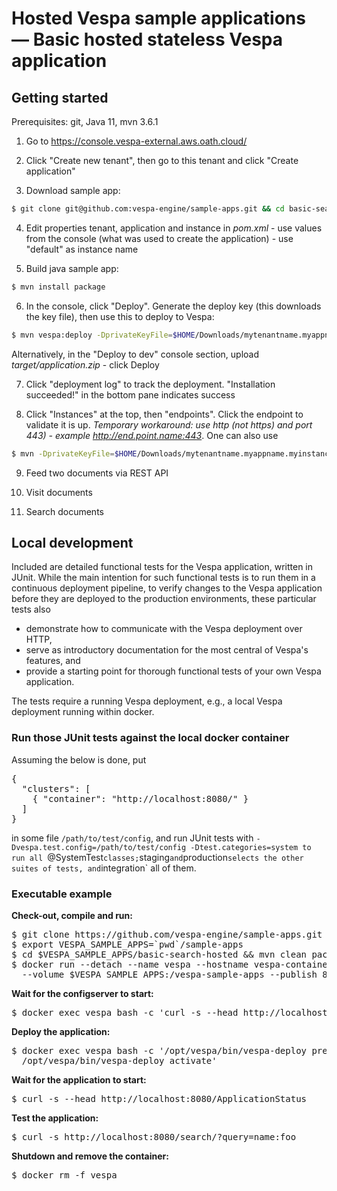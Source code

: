 <!-- Copyright 2019 Oath Inc. Licensed under the terms of the Apache 2.0 license. See LICENSE in the project root. -->
# Hosted Vespa sample applications — Basic hosted stateless Vespa application

## Getting started
Prerequisites: git, Java 11, mvn 3.6.1

1. Go to https://console.vespa-external.aws.oath.cloud/

2. Click "Create new tenant", then go to this tenant and click "Create application"

3. Download sample app:
 ```sh
 $ git clone git@github.com:vespa-engine/sample-apps.git && cd basic-search-hosted
 ```
 
4. Edit properties tenant, application and instance in _pom.xml_ -
use values from the console (what was used to create the application) - use "default" as instance name

5. Build java sample app:
 ```sh
 $ mvn install package
 ```
 
6. In the console, click "Deploy". Generate the deploy key (this downloads the key file),
then use this to deploy to Vespa:
```sh
$ mvn vespa:deploy -DprivateKeyFile=$HOME/Downloads/mytenantname.myappname.myinstancename.pem
```
Alternatively, in the "Deploy to dev" console section, upload _target/application.zip_ - click Deploy

7. Click "deployment log" to track the deployment. "Installation succeeded!" in the bottom pane indicates success 

8. Click "Instances" at the top, then "endpoints". Click the endpoint to validate it is up. _Temporary workaround: use http (not https) and port 443) - example http://end.point.name:443_.
One can also use 
```sh
$ mvn -DprivateKeyFile=$HOME/Downloads/mytenantname.myappname.myinstancename.pem vespa:endpoints # test this!
```
9. Feed two documents via REST API

10. Visit documents

11. Search documents


## Local development

Included are detailed functional tests for the Vespa application, written in JUnit. While the
main intention for such functional tests is to run them in a continuous
deployment pipeline, <!-- TODO LINK --> to verify changes to the Vespa application before
they are deployed to the production environments, these particular tests also

* demonstrate how to communicate with the Vespa deployment over HTTP,
* serve as introductory documentation for the most central of Vespa's features, and
* provide a starting point for thorough functional tests of your own Vespa application.

The tests require a running Vespa deployment, e.g., a local
Vespa deployment running within docker.

<!-- TODO: Un-comment the below warning -->
<!-- em>This only works with self-hosted `services.xml` and `hosts.xml`, which can be found in any of the other sample apps.</em -->

### Run those JUnit tests against the local docker container
Assuming the below is done, put
<pre>
{
  "clusters": [
    { "container": "http://localhost:8080/" }
  ]
}
</pre>
in some file `/path/to/test/config`, and run JUnit tests with `-Dvespa.test.config=/path/to/test/config -Dtest.categories=system
to run all `@SystemTest` classes; `staging` and `production` selects the other suites of tests, and `integration` all of them.

### Executable example
**Check-out, compile and run:**
<pre data-test="exec">
$ git clone https://github.com/vespa-engine/sample-apps.git
$ export VESPA_SAMPLE_APPS=`pwd`/sample-apps
$ cd $VESPA_SAMPLE_APPS/basic-search-hosted &amp;&amp; mvn clean package
$ docker run --detach --name vespa --hostname vespa-container --privileged \
  --volume $VESPA_SAMPLE_APPS:/vespa-sample-apps --publish 8080:8080 vespaengine/vespa
</pre>

**Wait for the configserver to start:**
<pre data-test="exec" data-test-wait-for="200 OK">
$ docker exec vespa bash -c 'curl -s --head http://localhost:19071/ApplicationStatus'
</pre>

**Deploy the application:**
<pre data-test="exec">
$ docker exec vespa bash -c '/opt/vespa/bin/vespa-deploy prepare /vespa-sample-apps/basic-search-hosted/target/application.zip && \
  /opt/vespa/bin/vespa-deploy activate'
</pre>

**Wait for the application to start:**
<pre data-test="exec" data-test-wait-for="200 OK">
$ curl -s --head http://localhost:8080/ApplicationStatus
</pre>

**Test the application:**
<pre data-test="exec" data-test-assert-contains='"totalCount": 0'>
$ curl -s http://localhost:8080/search/?query=name:foo
</pre>

**Shutdown and remove the container:**
<pre data-test="after">
$ docker rm -f vespa
</pre>
